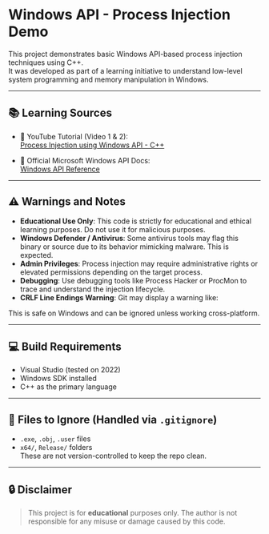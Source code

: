 # Windows API - Process Injection Demo

This project demonstrates basic Windows API-based process injection techniques using C++.  
It was developed as part of a learning initiative to understand low-level system programming and memory manipulation in Windows.

---

## 📚 Learning Sources

- 🎥 YouTube Tutorial (Video 1 & 2):  
  [Process Injection using Windows API - C++](https://www.youtube.com/watch?v=aNEqC-U5tHM&list=PL_z_ep2nxC57sHAlCcvvaYRrpdMIQXri1)

- 📖 Official Microsoft Windows API Docs:  
  [Windows API Reference](https://learn.microsoft.com/en-us/windows/win32/api/)

---

## ⚠️ Warnings and Notes

- **Educational Use Only**: This code is strictly for educational and ethical learning purposes. Do not use it for malicious purposes.
- **Windows Defender / Antivirus**: Some antivirus tools may flag this binary or source due to its behavior mimicking malware. This is expected.
- **Admin Privileges**: Process injection may require administrative rights or elevated permissions depending on the target process.
- **Debugging**: Use debugging tools like Process Hacker or ProcMon to trace and understand the injection lifecycle.
- **CRLF Line Endings Warning**: Git may display a warning like:

This is safe on Windows and can be ignored unless working cross-platform.

---

## 💻 Build Requirements

- Visual Studio (tested on 2022)
- Windows SDK installed
- C++ as the primary language

---

## 📁 Files to Ignore (Handled via `.gitignore`)

- `.exe`, `.obj`, `.user` files  
- `x64/`, `Release/` folders  
These are not version-controlled to keep the repo clean.

---

## 🔒 Disclaimer

> This project is for **educational** purposes only. The author is not responsible for any misuse or damage caused by this code.

